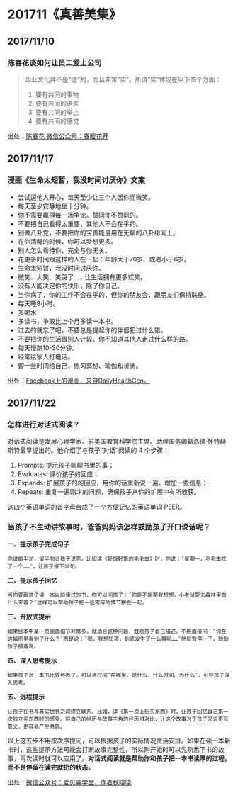 # 201711《真善美集》 #


## 2017/11/10  ##

### 陈春花谈如何让员工爱上公司 ###

> 企业文化并不是“虚”的，而且非常“实”。所谓“实”体现在以下四个方面：
> 
> 1. 要有共同的事物
> 2. 要有共同的语言
> 3. 要有共同的举止
> 4. 要有共同的感觉

出处：[陈春花 微信公众号：春暖花开](http://mp.weixin.qq.com/s/qKqPG-BTVQYnzHFPQSkDbw)


## 2017/11/17 ##

### 漫画《生命太短暂，我没时间讨厌你》文案 ###

- 尝试逗他人开心，每天至少让三个人因你而微笑。
- 每天至少安静地坐十分钟。
- 你不需要赢得每一场争论。赞同你不赞同的。
- 不要把自己看得太重要，其他人不会在乎的。
- 别做八卦党，不要把你的宝贵能量用在无聊的八卦绯闻上。
- 在你清醒的时候，你可以梦想更多。
- 别人怎么看待你，完全与你无关。
- 花更多时间跟这样的人在一起：年龄大于70岁、或者小于6岁。
- 生命太短暂，我没时间讨厌你。
- 微笑、大笑、笑哭了……让生活拥有更多欢笑。
- 没有人能决定你的快乐，除了你自己。
- 当你病了，你的工作不会在乎的，但你的朋友会，跟朋友们保持联络。
- 每天睡8小时。
- 多喝水
- 多读书，争取比上个月多读一本书。
- 过去的就忘了吧，不要总是提起你的伴侣犯过什么错。
- 不要把你的生活跟别人计较。你不知道其他人走过什么样的路。
- 每天慢跑10-30分钟。
- 经常给家人打电话。
- 留一些时间给自己，练习冥想、瑜伽和祈祷。

出处：[Facebook上的漫画，来自DailyHealthGen。](http://www.360doc7.net/wxarticlenew/520165019.html)

## 2017/11/22 ##

### 怎样进行对话式阅读？ ###

对话式阅读是发展心理学家、前美国教育科学院主席、助理国务卿葛洛佛‧怀特赫斯特最早提出的。他介绍了与孩子″对话″阅读的 4 个步骤：

1. Prompts: 提示孩子聊聊书里的事；
2. Evaluates: 评价孩子的回应；
3. Expands: 扩展孩子的的回应，用你的话重新说一遍，增加一些信息；
4. Repeats: 重复一遍刚才的问题，确保孩子从你的扩展中有所收获。

这四个英语单词的首字母合成了一个方便记忆的英语单词 PEER。

### 当孩子不主动讲故事时，爸爸妈妈该怎样鼓励孩子开口说话呢？ ###

**一、提示孩子完成句子**

	你说前半句，留半句让孩子说完。比如读《好饿好饿的毛毛虫》时，你说：″星期一，毛毛虫吃了一个……″，让孩子接下半句。

**二、提示孩子回忆**

	当你要跟孩子读一本以前读过的书，你可以问孩子：″你能不能帮我想想，小老鼠要去森林里做什么来着？″这样可以帮助孩子把一些零碎的情节拼在一起。

**三、开放式提示**

	如果绘本中某一页画面细节非常多，就适合这种问题，鼓励孩子自己描述。不用直接问：″你在这幅图里看到了什么？″而是说：″嗯，我想知道，到底发生了什么事呢……″然后暂停一下，鼓励孩子接着说。

**四、深入思考提示**

	如果孩子对一本书比较熟悉了，可以通过问″在哪里、是什么、什么时间、为什么″，引导孩子深入思考。

**五、远程提示**

	让孩子在书与真实世界之间建立联系。比如，读《第一次上街买东西》时，让孩子回忆自己第一次独立买东西时的感受。将自己的经历与故事主角的经历相对比，让这个故事对于孩子来说更有意义，更容易产生共鸣。

以上这五步不用按次序提问，可以根据孩子的实际情况灵活安排。如果在读一本新书时，这些提示方法可能会打断故事完整性，所以刚开始时可以先熟悉下书的故事，再次读时就可以应用了。**对话式阅读就是帮助你和孩子把一本书读厚的过程，而不是停留在读完就扔的状态。**

出处：[微信公众号：爱贝睿学堂，作者秋晓晓](http://mp.weixin.qq.com/s/YAFCc3YX8oS4x58q5nat0A)


